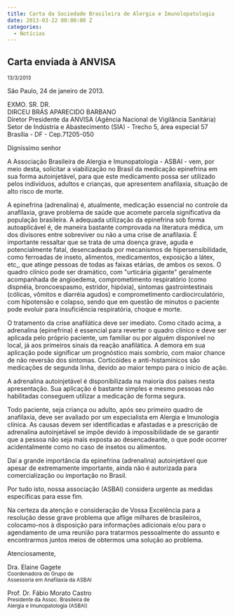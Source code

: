 ```yaml
---
title: Carta da Sociedade Brasileira de Alergia e Imunolopatologia
date: 2013-03-22 00:00:00 Z
categories:
  - Notícias
---
```


## Carta enviada à ANVISA

 <small>13/3/2013</small>

São Paulo, 24 de janeiro de 2013.

EXMO. SR. DR.<br />DIRCEU BRÁS APARECIDO BARBANO<br />Diretor Presidente da ANVISA (Agência Nacional de Vigilância Sanitária)<br
/>Setor de Indústria e Abastecimento (SIA) - Trecho 5, área especial 57<br />Brasília - DF - Cep.71205-050

Digníssimo senhor

A Associação Brasileira de Alergia e Imunopatologia - ASBAI - vem, por meio desta, solicitar a viabilização
no Brasil da medicação epinefrina em sua forma autoinjetável, para que este medicamento possa ser utilizado pelos indivíduos,
adultos e crianças, que apresentem anafilaxia, situação de alto risco de morte.

A epinefrina (adrenalina) é, atualmente,
medicação essencial no controle da anafilaxia, grave problema de saúde que acomete parcela significativa da população
brasileira. A adequada utilização da epinefrina sob forma autoaplicável é, de maneira bastante comprovada na literatura
médica, um dos divisores entre sobreviver ou não a uma crise de anafilaxia. É importante ressaltar que se trata de uma
doença grave, aguda e potencialmente fatal, desencadeada por mecanismos de hipersensibilidade, como ferroadas de inseto,
alimentos, medicamentos, exposição a látex, etc,, que atinge pessoas de todas as faixas etárias, de ambos os sexos. O
quadro clínico pode ser dramático, com "urticária gigante" geralmente acompanhada de angioedema, comprometimento respiratório
(como dispnéia, broncoespasmo, estridor, hipóxia), sintomas gastrointestinais (cólicas, vômitos e diarréia agudos) e
comprometimento cardiocirculatório, com hipotensão e colapso, sendo que em questão de minutos o paciente pode evoluir
para insuficiência respiratória, choque e morte.

O tratamento da crise anafilática deve ser imediato. Como citado
acima, a adrenalina (epinefrina) é essencial para reverter o quadro clínico e deve ser aplicada pelo próprio paciente,
um familiar ou por alguém disponível no local, já aos primeiros sinais da reação anafilática. A demora em sua aplicação
pode significar um prognóstico mais sombrio, com maior chance de não reversão dos sintomas. Corticóides e anti-histamínicos
são medicações de segunda linha, devido ao maior tempo para o início de ação.

A adrenalina autoinjetável é disponibilizada
na maioria dos países nesta apresentação. Sua aplicação é bastante simples e mesmo pessoas não habilitadas conseguem
utilizar a medicação de forma segura.

Todo paciente, seja criança ou adulto, após seu primeiro quadro de anafilaxia,
deve ser avaliado por um especialista em Alergia e Imunologia clínica. As causas devem ser identificadas e afastadas
e a prescrição de adrenalina autoinjetável se impõe devido à impossibilidade de se garantir que a pessoa não seja mais
exposta ao desencadeante, o que pode ocorrer acidentalmente como no caso de insetos ou alimentos.

Daí a grande importância
da epinefrina (adrenalina) autoinjetável que apesar de extremamente importante, ainda não é autorizada para comercialização
ou importação no Brasil.

Por tudo isto, nossa associação (ASBAI) considera urgente as medidas específicas para esse
fim.

Na certeza da atenção e consideração de Vossa Excelência para a resolução desse grave problema que aflige milhares
de brasileiros, colocamo-nos à disposição para informações adicionais e/ou para o agendamento de uma reunião para tratarmos
pessoalmente do assunto e encontrarmos juntos meios de obtermos uma solução ao problema.

Atenciosamente,

<div class="wrapper" data-grid="spacing">
    <div data-cell="">
        <p>Dra. Elaine Gagete
        <br><small>Coordenadora do Grupo de <br>Assessoria em Anafilaxia da ASBAI</small></p>
    </div>
    <div data-cell="">
        <p>Prof. Dr. Fábio Morato Castro
        <br><small>Presidente da Assoc. Brasileira de <br>Alergia e Imunopatologia (ASBAI)</small></p>
    </div>
</div>
